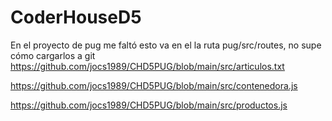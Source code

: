 # CoderHouseD5

En el proyecto de pug me faltó esto va en el la ruta 
pug/src/routes, no supe cómo cargarlos a git
https://github.com/jocs1989/CHD5PUG/blob/main/src/articulos.txt

https://github.com/jocs1989/CHD5PUG/blob/main/src/contenedora.js

https://github.com/jocs1989/CHD5PUG/blob/main/src/productos.js
